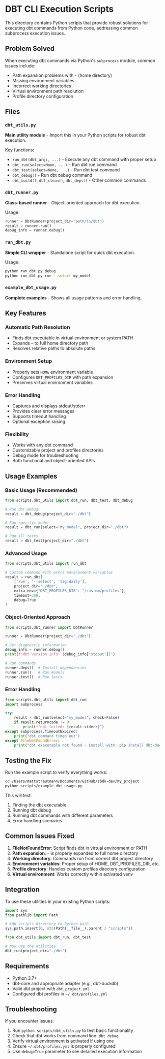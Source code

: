 # DBT CLI Execution Scripts

This directory contains Python scripts that provide robust solutions for executing dbt commands from Python code, addressing common subprocess execution issues.

## Problem Solved

When executing dbt commands via Python's `subprocess` module, common issues include:
- Path expansion problems with `~` (home directory)
- Missing environment variables
- Incorrect working directories  
- Virtual environment path resolution
- Profile directory configuration

## Files

### `dbt_utils.py`
**Main utility module** - Import this in your Python scripts for robust dbt execution.

Key functions:
- `run_dbt(dbt_args, ...)` - Execute any dbt command with proper setup
- `dbt_run(select=None, ...)` - Run dbt run command
- `dbt_test(select=None, ...)` - Run dbt test command
- `dbt_debug()` - Run dbt debug command
- `dbt_build()`, `dbt_clean()`, `dbt_deps()` - Other common commands

### `dbt_runner.py`
**Class-based runner** - Object-oriented approach for dbt execution.

Usage:
```python
runner = DbtRunner(project_dir="path/to/dbt")
result = runner.run()
debug_info = runner.debug()
```

### `run_dbt.py`
**Simple CLI wrapper** - Standalone script for quick dbt execution.

Usage:
```bash
python run_dbt.py debug
python run_dbt.py run --select my_model
```

### `example_dbt_usage.py`
**Complete examples** - Shows all usage patterns and error handling.

## Key Features

### Automatic Path Resolution
- Finds dbt executable in virtual environment or system PATH
- Expands `~` to full home directory path
- Resolves relative paths to absolute paths

### Environment Setup
- Properly sets `HOME` environment variable
- Configures `DBT_PROFILES_DIR` with path expansion
- Preserves virtual environment variables

### Error Handling
- Captures and displays stdout/stderr
- Provides clear error messages
- Supports timeout handling
- Optional exception raising

### Flexibility
- Works with any dbt command
- Customizable project and profiles directories
- Debug mode for troubleshooting
- Both functional and object-oriented APIs

## Usage Examples

### Basic Usage (Recommended)
```python
from scripts.dbt_utils import dbt_run, dbt_test, dbt_debug

# Run dbt debug
result = dbt_debug(project_dir="./dbt")

# Run specific model
result = dbt_run(select="my_model", project_dir="./dbt")

# Run all tests
result = dbt_test(project_dir="./dbt")
```

### Advanced Usage
```python
from scripts.dbt_utils import run_dbt

# Custom command with extra environment variables
result = run_dbt(
    ['run', '--select', 'tag:daily'],
    project_dir="./dbt",
    extra_env={"DBT_PROFILES_DIR": "/custom/profiles"},
    timeout=300,
    debug=True
)
```

### Object-Oriented Approach  
```python
from scripts.dbt_runner import DbtRunner

runner = DbtRunner(project_dir="./dbt")

# Get diagnostic information
debug_info = runner.debug()
print(f"dbt version info: {debug_info['stdout']}")

# Run commands
runner.deps()  # Install dependencies
runner.run()   # Run models
runner.test()  # Run tests
```

### Error Handling
```python
from scripts.dbt_utils import dbt_run
import subprocess

try:
    result = dbt_run(select="my_model", check=False)
    if result.returncode != 0:
        print(f"dbt failed: {result.stderr}")
except subprocess.TimeoutExpired:
    print("dbt command timed out")
except FileNotFoundError:
    print("dbt executable not found - install with: pip install dbt-duckdb")
```

## Testing the Fix

Run the example script to verify everything works:

```bash
cd /Users/mattstrautmann/Documents/GitHub/sbdk-dev/my_project
python scripts/example_dbt_usage.py
```

This will test:
1. Finding the dbt executable
2. Running dbt debug
3. Running dbt commands with different parameters
4. Error handling scenarios

## Common Issues Fixed

1. **FileNotFoundError**: Script finds dbt in virtual environment or PATH
2. **Path expansion**: `~` is properly expanded to full home directory
3. **Working directory**: Commands run from correct dbt project directory
4. **Environment variables**: Proper setup of HOME, DBT_PROFILES_DIR, etc.
5. **Profile directory**: Handles custom profiles directory configuration
6. **Virtual environment**: Works correctly within activated venv

## Integration

To use these utilities in your existing Python scripts:

```python
import sys
from pathlib import Path

# Add scripts directory to Python path
sys.path.insert(0, str(Path(__file__).parent / "scripts"))

from dbt_utils import dbt_run, dbt_test

# Now use the utilities
dbt_run(project_dir="./dbt")
```

## Requirements

- Python 3.7+
- dbt-core and appropriate adapter (e.g., dbt-duckdb)
- Valid dbt project with `dbt_project.yml`
- Configured dbt profiles in `~/.dbt/profiles.yml`

## Troubleshooting

If you encounter issues:

1. Run `python scripts/dbt_utils.py` to test basic functionality
2. Check that dbt works from command line: `dbt debug`
3. Verify virtual environment is activated if using one
4. Ensure `~/.dbt/profiles.yml` is properly configured
5. Use `debug=True` parameter to see detailed execution information
